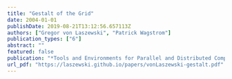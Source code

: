 ```yaml
---
title: "Gestalt of the Grid"
date: 2004-01-01
publishDate: 2019-08-21T13:12:56.657113Z
authors: ["Gregor von Laszewski", "Patrick Wagstrom"]
publication_types: ["6"]
abstract: ""
featured: false
publication: "*Tools and Environments for Parallel and Distributed Computing*"
url_pdf: "https://laszewski.github.io/papers/vonLaszewski-gestalt.pdf"
---
```


